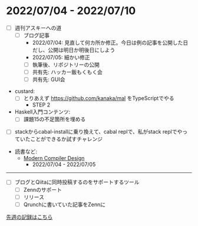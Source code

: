 # 2022/07/04 - 2022/07/10

- [ ] 週刊アスキーへの道
    - [ ] ブログ記事
        - 2022/07/04: 見直して何カ所か修正。今日は例の記事を公開した日だし、公開は明日か明後日にしよう
        - 2022/07/05: 細かい修正
        - [ ] 執筆後、リポジトリーの公開
        - [ ] 共有先: ハッカー飯もくもく会
        - [ ] 共有先: GUI会
- custard:
    - [ ] とりあえず <https://github.com/kanaka/mal> をTypeScriptでやる
        - STEP 2
- Haskell入門コンテンツ:
    - [ ] 課題15の不足箇所を埋める
- [ ] stackからcabal-installに乗り換えて、cabal replで、私がstack replでやっていたことができるか試すチャレンジ
- 読書など:
    - [Modern Compiler Design](https://www.springer.com/jp/book/9781461446989)
        - 2022/07/04 - 2022/07/05

------

- [ ] ブログとQiitaに同時投稿するのをサポートするツール
    - [ ] Zennのサポート
    - [ ] リリース
    - [ ] Qrunchに書いていた記事をZennに

[先週の記録はこちら](https://github.com/igrep/daily-commits/blob/03a58d49662c26bf02927e9b07ad0dbbc76838ad/yesterday.md)
